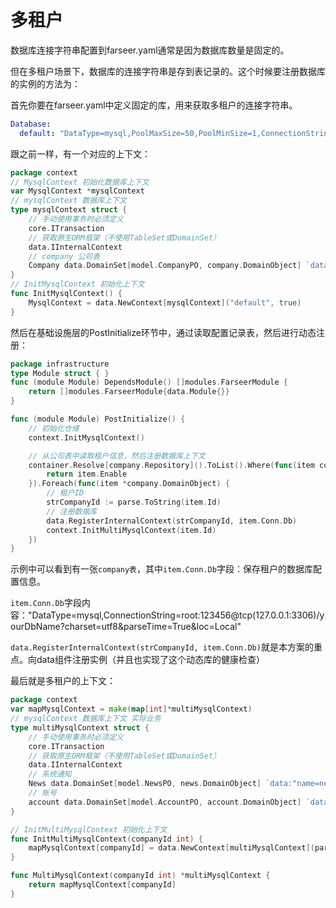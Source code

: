 # 多租户
数据库连接字符串配置到farseer.yaml通常是因为数据库数量是固定的。

但在多租户场景下，数据库的连接字符串是存到表记录的。这个时候要注册数据库的实例的方法为：

首先你要在farseer.yaml中定义固定的库，用来获取多租户的连接字符串。
```yaml
Database:
  default: "DataType=mysql,PoolMaxSize=50,PoolMinSize=1,ConnectionString=root:123456@tcp(127.0.0.1:3306)/company?charset=utf8&parseTime=True&loc=Local"
```
跟之前一样，有一个对应的上下文：
```go
package context
// MysqlContext 初始化数据库上下文
var MysqlContext *mysqlContext
// mysqlContext 数据库上下文
type mysqlContext struct {
	// 手动使用事务时必须定义
	core.ITransaction
	// 获取原生ORM框架（不使用TableSet或DomainSet）
	data.IInternalContext
	// company 公司表
	Company data.DomainSet[model.CompanyPO, company.DomainObject] `data:"name=company"`
}
// InitMysqlContext 初始化上下文
func InitMysqlContext() {
	MysqlContext = data.NewContext[mysqlContext]("default", true)
}
```
然后在基础设施层的PostInitialize环节中，通过读取配置记录表，然后进行动态注册：
```go
package infrastructure
type Module struct { }
func (module Module) DependsModule() []modules.FarseerModule {
	return []modules.FarseerModule{data.Module{}}
}

func (module Module) PostInitialize() {
	// 初始化仓储
	context.InitMysqlContext()

	// 从公司表中读取租户信息，然后注册数据库上下文
	container.Resolve[company.Repository]().ToList().Where(func(item company.DomainObject) bool {
		return item.Enable
	}).Foreach(func(item *company.DomainObject) {
		// 租户ID
		strCompanyId := parse.ToString(item.Id)
		// 注册数据库
		data.RegisterInternalContext(strCompanyId, item.Conn.Db)
		context.InitMultiMysqlContext(item.Id)
	})
}
```
示例中可以看到有一张`company表`，其中`item.Conn.Db`字段：保存租户的数据库配置信息。

`item.Conn.Db`字段内容："DataType=mysql,ConnectionString=root:123456@tcp(127.0.0.1:3306)/yourDbName?charset=utf8&parseTime=True&loc=Local"

`data.RegisterInternalContext(strCompanyId, item.Conn.Db)`就是本方案的重点。向data组件注册实例（并且也实现了这个动态库的健康检查）

最后就是多租户的上下文：
```go
package context
var mapMysqlContext = make(map[int]*multiMysqlContext)
// mysqlContext 数据库上下文 实际业务
type multiMysqlContext struct {
	// 手动使用事务时必须定义
	core.ITransaction
	// 获取原生ORM框架（不使用TableSet或DomainSet）
	data.IInternalContext
	// 系统通知
	News data.DomainSet[model.NewsPO, news.DomainObject] `data:"name=news"`
	// 账号
	account data.DomainSet[model.AccountPO, account.DomainObject] `data:"name=account"`
}

// InitMultiMysqlContext 初始化上下文
func InitMultiMysqlContext(companyId int) {
	mapMysqlContext[companyId] = data.NewContext[multiMysqlContext](parse.ToString(companyId), true)
}

func MultiMysqlContext(companyId int) *multiMysqlContext {
	return mapMysqlContext[companyId]
}

```